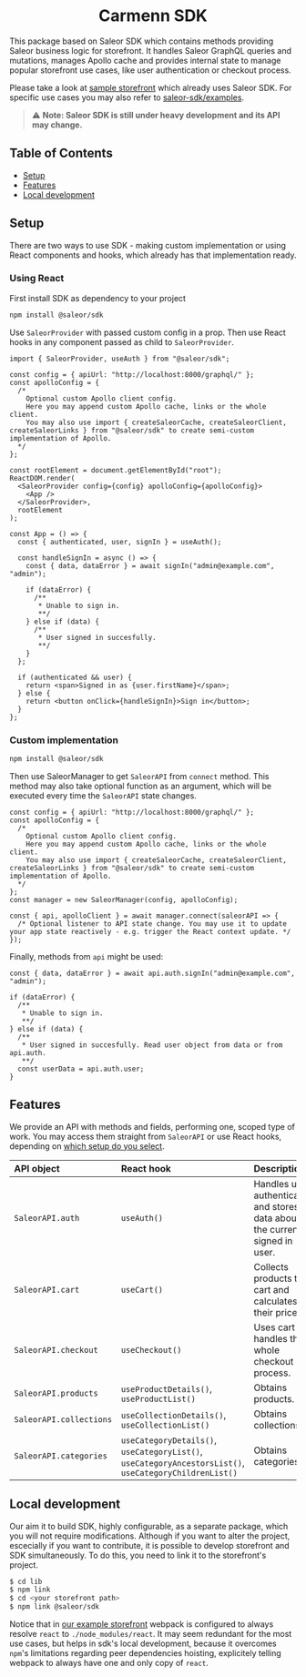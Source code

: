<div align="center">
  <h1>Carmenn SDK</h1>
</div>

This package based on Saleor SDK which contains methods providing Saleor business logic for storefront. It handles Saleor GraphQL queries and mutations, manages Apollo cache and provides internal state to manage popular storefront use cases, like user authentication or checkout process.

Please take a look at [sample storefront](https://github.com/mirumee/saleor-storefront) which already uses Saleor SDK. For specific use cases you may also refer to [saleor-sdk/examples](https://github.com/mirumee/saleor-sdk/tree/add/examples/examples/react/typescript/src).

> :warning: **Note: Saleor SDK is still under heavy development and its API may change.**

## Table of Contents

- [Setup](#setup)
- [Features](#features)
- [Local development](#local-development)

## Setup

There are two ways to use SDK - making custom implementation or using React components and hooks, which already has that implementation ready.

### Using React

First install SDK as dependency to your project

```bash
npm install @saleor/sdk
```

Use `SaleorProvider` with passed custom config in a prop. Then use React hooks in any component passed as child to `SaleorProvider`.

```tsx
import { SaleorProvider, useAuth } from "@saleor/sdk";

const config = { apiUrl: "http://localhost:8000/graphql/" };
const apolloConfig = {
  /* 
    Optional custom Apollo client config.
    Here you may append custom Apollo cache, links or the whole client. 
    You may also use import { createSaleorCache, createSaleorClient, createSaleorLinks } from "@saleor/sdk" to create semi-custom implementation of Apollo.
  */
};

const rootElement = document.getElementById("root");
ReactDOM.render(
  <SaleorProvider config={config} apolloConfig={apolloConfig}>
    <App />
  </SaleorProvider>,
  rootElement
);

const App = () => {
  const { authenticated, user, signIn } = useAuth();

  const handleSignIn = async () => {
    const { data, dataError } = await signIn("admin@example.com", "admin");

    if (dataError) {
      /**
       * Unable to sign in.
       **/
    } else if (data) {
      /**
       * User signed in succesfully.
       **/
    }
  };

  if (authenticated && user) {
    return <span>Signed in as {user.firstName}</span>;
  } else {
    return <button onClick={handleSignIn}>Sign in</button>;
  }
};
```

### Custom implementation

```bash
npm install @saleor/sdk
```

Then use SaleorManager to get `SaleorAPI` from `connect` method. This method may also take optional function as an argument, which will be executed every time the `SaleorAPI` state changes.

```tsx
const config = { apiUrl: "http://localhost:8000/graphql/" };
const apolloConfig = {
  /* 
    Optional custom Apollo client config.
    Here you may append custom Apollo cache, links or the whole client. 
    You may also use import { createSaleorCache, createSaleorClient, createSaleorLinks } from "@saleor/sdk" to create semi-custom implementation of Apollo.
  */
};
const manager = new SaleorManager(config, apolloConfig);

const { api, apolloClient } = await manager.connect(saleorAPI => {
  /* Optional listener to API state change. You may use it to update your app state reactively - e.g. trigger the React context update. */
});
```

Finally, methods from `api` might be used:

```tsx
const { data, dataError } = await api.auth.signIn("admin@example.com", "admin");

if (dataError) {
  /**
   * Unable to sign in.
   **/
} else if (data) {
  /**
   * User signed in succesfully. Read user object from data or from api.auth.
   **/
  const userData = api.auth.user;
}
```

## Features

We provide an API with methods and fields, performing one, scoped type of work. You may access them straight from `SaleorAPI` or use React hooks, depending on [which setup do you select](#setup).

| API object              | React hook                                                                                             | Description                                                                     |
| :---------------------- | :----------------------------------------------------------------------------------------------------- | :------------------------------------------------------------------------------ |
| `SaleorAPI.auth`        | `useAuth()`                                                                                            | Handles user authentication and stores data about the currently signed in user. |
| `SaleorAPI.cart`        | `useCart()`                                                                                            | Collects products to cart and calculates their prices.                          |
| `SaleorAPI.checkout`    | `useCheckout()`                                                                                        | Uses cart and handles the whole checkout process.                               |
| `SaleorAPI.products`    | `useProductDetails()`, `useProductList()`                                                              | Obtains products.                                                               |
| `SaleorAPI.collections` | `useCollectionDetails()`, `useCollectionList()`                                                        | Obtains collections.                                                            |
| `SaleorAPI.categories`  | `useCategoryDetails()`, `useCategoryList()`, `useCategoryAncestorsList()`, `useCategoryChildrenList()` | Obtains categories.                                                             |

## Local development

Our aim it to build SDK, highly configurable, as a separate package, which you will not require modifications. Although if you want to alter the project, escecially if you want to contribute, it is possible to develop storefront and SDK simultaneously. To do this, you need
to link it to the storefront's project.

```bash
$ cd lib
$ npm link
$ cd <your storefront path>
$ npm link @saleor/sdk
```

Notice that in [our example storefront](https://github.com/mirumee/saleor-storefront)
webpack is configured to always resolve `react` to `./node_modules/react`. It may
seem redundant for the most use cases, but helps in sdk's local development, because
it overcomes `npm`'s limitations regarding peer dependencies hoisting, explicitely
telling webpack to always have one and only copy of `react`.

